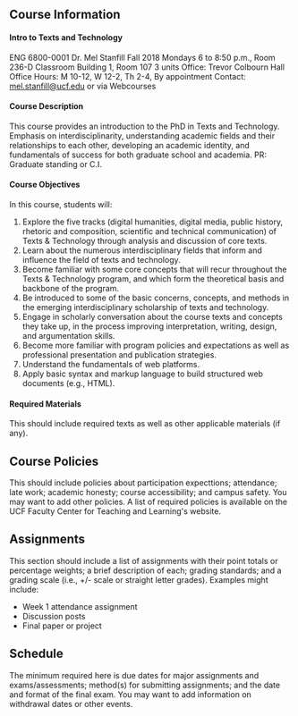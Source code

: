 ## Course Information
#### Intro to Texts and Technology
ENG 6800-0001
Dr. Mel Stanfill
Fall 2018
Mondays 6 to 8:50 p.m., Room 236-D
Classroom Building 1, Room 107
3 units
Office: Trevor Colbourn Hall
Office Hours: M 10-12, W 12-2, Th 2-4, By appointment
Contact: mel.stanfill@ucf.edu or via Webcourses
#### Course Description
This course provides an introduction to the PhD in Texts and Technology. Emphasis on interdisciplinarity, understanding academic fields and their relationships to each other, developing an academic identity, and fundamentals of success for both graduate school and academia. PR: Graduate standing or C.I.
#### Course Objectives
In this course, students will:
1) Explore the five tracks (digital humanities, digital media, public history, rhetoric and composition, scientific and technical communication) of Texts & Technology through analysis and discussion of core texts.
2) Learn about the numerous interdisciplinary fields that inform and influence the field of texts and technology.
3) Become familiar with some core concepts that will recur throughout the Texts & Technology program, and which form the theoretical basis and backbone of the program.
4) Be introduced to some of the basic concerns, concepts, and methods in the emerging interdisciplinary scholarship of texts and technology.
5) Engage in scholarly conversation about the course texts and concepts they take up, in the process improving interpretation, writing, design, and argumentation skills.
6) Become more familiar with program policies and expectations as well as professional presentation and publication strategies.
7) Understand the fundamentals of web platforms.
8) Apply basic syntax and markup language to build structured web documents (e.g., HTML).
#### Required Materials
This should include required texts as well as other applicable materials (if any).
## Course Policies
This should include policies about participation expecttions; attendance; late work; academic honesty; course accessibility; and campus safety. You may want to add other policies. A list of required policies is available on the UCF Faculty Center for Teaching and Learning's website.
## Assignments
This section should include a list of assignments with their point totals or percentage weights; a brief description of each; grading standards; and a grading scale (i.e., +/- scale or straight letter grades). Examples might include:
- Week 1 attendance assignment
- Discussion posts
- Final paper or project
## Schedule
The minimum required here is due dates for major assignments and exams/assessments; method(s) for submitting assignments; and the date and format of the final exam. You may want to add information on withdrawal dates or other events.
